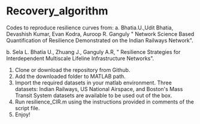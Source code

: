# Recovery_algorithm

Codes to reproduce resilience curves from: 
a. Bhatia.U.,Udit Bhatia, Devashish Kumar, Evan Kodra, Auroop R. Ganguly " Network Science Based Quantification of Resilience Demonstrated on the Indian Railways Network".

b. Sela L. Bhatia U., Zhuang J., Ganguly A.R, " Resilience Strategies for Interdependent Multiscale Lifeline Infrastructure Networks".

1. Clone or download the repository from Github.
2. Add the downloaded folder to MATLAB path.
3. Import the required datasets in your matlab environment. Three datasets: Indian Railways, US National Airspace, and Boston's Mass Transit System datasets are available to be used out of the box. 
3. Run resilience_CIR.m using the instructions provided in comments of the script file.
4. Enjoy!



